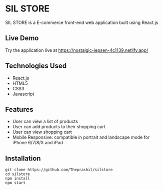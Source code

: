 # SIL STORE

SIL STORE is a E-commerce front-end web application built using React.js

## Live Demo

Try the application live at https://nostalgic-jepsen-4c1139.netlify.app/

## Technologies Used

- React.js
- HTML5
- CSS3
- Javascript

## Features

- User can view a list of products
- User can add products to their shopping cart
- User can view shopping cart
- Mobile Responsive: compatible in portrait and landscape mode for iPhone 6/7/8/X and iPad

## Installation

```
git clone https://github.com/Theprashil/silstore
cd silstore
npm install
npm start
```
